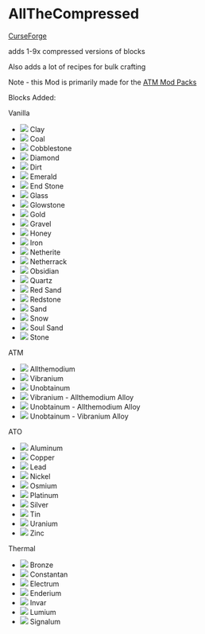 # AllTheCompressed

[CurseForge](https://www.curseforge.com/minecraft/mc-mods/allthecompressed)

adds 1-9x compressed versions of blocks

Also adds a lot of recipes for bulk crafting

Note - this Mod is primarily made for the [ATM Mod Packs](https://github.com/AllTheMods)

Blocks Added:

Vanilla

- ![](https://github.com/Pdiddy973/AllTheCompressed/blob/main/images/clay.png) Clay
- ![](https://github.com/Pdiddy973/AllTheCompressed/blob/main/images/coal_block.png) Coal
- ![](https://github.com/Pdiddy973/AllTheCompressed/blob/main/images/cobblestone.png) Cobblestone
- ![](https://github.com/Pdiddy973/AllTheCompressed/blob/main/images/diamond_block.png) Diamond
- ![](https://github.com/Pdiddy973/AllTheCompressed/blob/main/images/dirt.png) Dirt
- ![](https://github.com/Pdiddy973/AllTheCompressed/blob/main/images/emerald_block.png) Emerald
- ![](https://github.com/Pdiddy973/AllTheCompressed/blob/main/images/end_stone.png) End Stone
- ![](https://github.com/Pdiddy973/AllTheCompressed/blob/main/images/glass.png) Glass
- ![](https://github.com/Pdiddy973/AllTheCompressed/blob/main/images/glowstone.png) Glowstone
- ![](https://github.com/Pdiddy973/AllTheCompressed/blob/main/images/gold_block.png) Gold
- ![](https://github.com/Pdiddy973/AllTheCompressed/blob/main/images/gravel.png) Gravel
- ![](https://github.com/Pdiddy973/AllTheCompressed/blob/main/images/honey_block.png) Honey
- ![](https://github.com/Pdiddy973/AllTheCompressed/blob/main/images/iron_block.png) Iron
- ![](https://github.com/Pdiddy973/AllTheCompressed/blob/main/images/netherite_block.png) Netherite
- ![](https://github.com/Pdiddy973/AllTheCompressed/blob/main/images/netherrack.png) Netherrack
- ![](https://github.com/Pdiddy973/AllTheCompressed/blob/main/images/obsidian.png) Obsidian
- ![](https://github.com/Pdiddy973/AllTheCompressed/blob/main/images/quartz_block.png) Quartz
- ![](https://github.com/Pdiddy973/AllTheCompressed/blob/main/images/red_sand.png) Red Sand
- ![](https://github.com/Pdiddy973/AllTheCompressed/blob/main/images/redstone_block.png) Redstone
- ![](https://github.com/Pdiddy973/AllTheCompressed/blob/main/images/sand.png) Sand
- ![](https://github.com/Pdiddy973/AllTheCompressed/blob/main/images/snow.png) Snow
- ![](https://github.com/Pdiddy973/AllTheCompressed/blob/main/images/soul_sand.png) Soul Sand
- ![](https://github.com/Pdiddy973/AllTheCompressed/blob/main/images/stone.png) Stone

ATM

- ![](https://github.com/Pdiddy973/AllTheCompressed/blob/main/images/allthemodium_block.png) Allthemodium
- ![](https://github.com/Pdiddy973/AllTheCompressed/blob/main/images/vibranium_block.png) Vibranium
- ![](https://github.com/Pdiddy973/AllTheCompressed/blob/main/images/unobtainium_block.png) Unobtainum
- ![](https://github.com/Pdiddy973/AllTheCompressed/blob/main/images/va_alloy_block.png) Vibranium - Allthemodium Alloy
- ![](https://github.com/Pdiddy973/AllTheCompressed/blob/main/images/ua_alloy_block.png) Unobtainum - Allthemodium Alloy
- ![](https://github.com/Pdiddy973/AllTheCompressed/blob/main/images/uv_alloy_block.png) Unobtainum - Vibranium Alloy

ATO

- ![](https://github.com/Pdiddy973/AllTheCompressed/blob/main/images/aluminum_block.png) Aluminum
- ![](https://github.com/Pdiddy973/AllTheCompressed/blob/main/images/copper_block.png) Copper
- ![](https://github.com/Pdiddy973/AllTheCompressed/blob/main/images/lead_block.png) Lead
- ![](https://github.com/Pdiddy973/AllTheCompressed/blob/main/images/nickel_block.png) Nickel
- ![](https://github.com/Pdiddy973/AllTheCompressed/blob/main/images/osmium_block.png) Osmium
- ![](https://github.com/Pdiddy973/AllTheCompressed/blob/main/images/platinum_block.png) Platinum
- ![](https://github.com/Pdiddy973/AllTheCompressed/blob/main/images/silver_block.png) Silver
- ![](https://github.com/Pdiddy973/AllTheCompressed/blob/main/images/tin_block.png) Tin
- ![](https://github.com/Pdiddy973/AllTheCompressed/blob/main/images/uranium_block.png) Uranium
- ![](https://github.com/Pdiddy973/AllTheCompressed/blob/main/images/zinc_block.png) Zinc

Thermal

- ![](https://github.com/Pdiddy973/AllTheCompressed/blob/main/images/bronze_block.png) Bronze
- ![](https://github.com/Pdiddy973/AllTheCompressed/blob/main/images/constantan_block.png) Constantan
- ![](https://github.com/Pdiddy973/AllTheCompressed/blob/main/images/electrum_block.png) Electrum
- ![](https://github.com/Pdiddy973/AllTheCompressed/blob/main/images/enderium_block.png) Enderium
- ![](https://github.com/Pdiddy973/AllTheCompressed/blob/main/images/invar_block.png) Invar
- ![](https://github.com/Pdiddy973/AllTheCompressed/blob/main/images/lumium_block.png) Lumium
- ![](https://github.com/Pdiddy973/AllTheCompressed/blob/main/images/signalum_block.png) Signalum